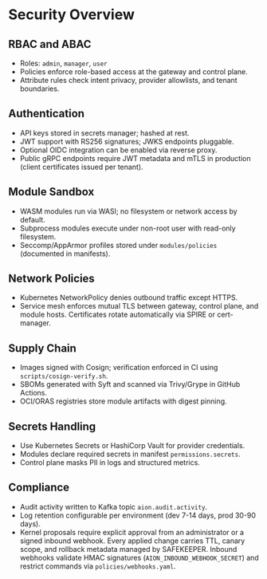 # Security Overview

## RBAC and ABAC

- Roles: `admin`, `manager`, `user`
- Policies enforce role-based access at the gateway and control plane.
- Attribute rules check intent privacy, provider allowlists, and tenant boundaries.

## Authentication

- API keys stored in secrets manager; hashed at rest.
- JWT support with RS256 signatures; JWKS endpoints pluggable.
- Optional OIDC integration can be enabled via reverse proxy.
- Public gRPC endpoints require JWT metadata and mTLS in production (client certificates issued per tenant).

## Module Sandbox

- WASM modules run via WASI; no filesystem or network access by default.
- Subprocess modules execute under non-root user with read-only filesystem.
- Seccomp/AppArmor profiles stored under `modules/policies` (documented in manifests).

## Network Policies

- Kubernetes NetworkPolicy denies outbound traffic except HTTPS.
- Service mesh enforces mutual TLS between gateway, control plane, and module hosts. Certificates rotate automatically via SPIRE or cert-manager.

## Supply Chain

- Images signed with Cosign; verification enforced in CI using `scripts/cosign-verify.sh`.
- SBOMs generated with Syft and scanned via Trivy/Grype in GitHub Actions.
- OCI/ORAS registries store module artifacts with digest pinning.

## Secrets Handling

- Use Kubernetes Secrets or HashiCorp Vault for provider credentials.
- Modules declare required secrets in manifest `permissions.secrets`.
- Control plane masks PII in logs and structured metrics.

## Compliance

- Audit activity written to Kafka topic `aion.audit.activity`.
- Log retention configurable per environment (dev 7-14 days, prod 30-90 days).
- Kernel proposals require explicit approval from an administrator or a signed inbound webhook. Every applied change carries TTL,
  canary scope, and rollback metadata managed by SAFEKEEPER. Inbound webhooks validate HMAC signatures (`AION_INBOUND_WEBHOOK_SECRET`)
  and restrict commands via `policies/webhooks.yaml`.
